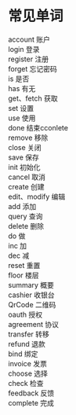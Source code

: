 # 常见单词
account 账户  
login 登录  
register 注册  
forget 忘记密码  
is 是否  
has 有无  
get、fetch 获取  
set 设置  
use 使用  
done 结束cconlete  
remove 移除  
close 关闭  
save 保存  
init 初始化  
cancel 取消    
create 创建  
edit、modify 编辑  
add 添加  
query 查询  
delete 删除  
do 做  
inc 加  
dec 减  
reset 重置  
floor 楼层  
summary 概要  
cashier 收银台  
QrCode 二维码  
oauth 授权  
agreement 协议  
transfer 转移  
refund 退款  
bind 绑定  
invoice 发票  
choose 选择  
check 检查  
feedback 反馈  
complete 完成  